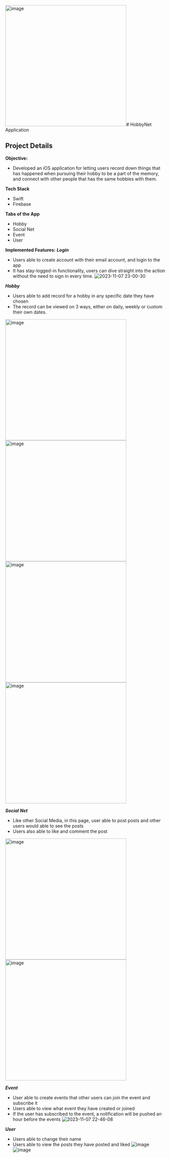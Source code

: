 <img width="380" alt="image" src="https://github.com/WCYSelina/Hobby_Net/assets/95896839/5d8b9aca-56a2-4bd7-9d39-781addd0337b"># HobbyNet Application

## Project Details

**Objective:**

- Developed an iOS application for letting users record down things that has happened when pursuing their hobby to be a part of the memory, and connect with other people that has the same hobbies with them.

**Tech Stack**

- Swift
- Firebase

**Tabs of the App**
- Hobby
- Social Net
- Event
- User

**Implemented Features:**
***Login***
- Users able to create account with their email account, and login to the app
- It has stay-logged-in functionality, users can dive straight into the action without the need to sign in every time.
![2023-11-07 23-00-30](https://github.com/WCYSelina/Hobby_Net/assets/95896839/b60f5f33-8696-4a4f-9263-58a9304fa4d0)

***Hobby***
- Users able to add record for a hobby in any specific date they have chosen
- The record can be viewed on 3 ways, either on daily, weekly or custom their own dates.

<img width="380" alt="image" src="https://github.com/WCYSelina/Hobby_Net/assets/95896839/8b734177-fec1-4c0d-9aad-b4920b995193">
<img width="380" alt="image" src="https://github.com/WCYSelina/Hobby_Net/assets/95896839/308c4893-5530-4be9-841b-36a10d7b7736">
<img width="380" alt="image" src="https://github.com/WCYSelina/Hobby_Net/assets/95896839/f6570b61-f806-4f1a-9a4d-e361de038ab7">
<img width="380" alt="image" src="https://github.com/WCYSelina/Hobby_Net/assets/95896839/58a81e54-48c5-40ee-acb6-29879cf46a4e">

***Social Net***
- Like other Social Media, in this page, user able to post posts and other users would able to see the posts
- Users also able to like and comment the post
<img width="380" alt="image" src="https://github.com/WCYSelina/Hobby_Net/assets/95896839/c4c9b55d-e104-4b1f-b6e5-73e7657db059">
<img width="380" alt="image" src="https://github.com/WCYSelina/Hobby_Net/assets/95896839/7c7b95f0-0dfb-4587-8d43-4b8bed34000a">

***Event***
- User able to create events that other users can join the event and subscribe it
- Users able to view what event they have created or joined
- If the user has subscribed to the event, a notification will be pushed an hour before the events
![2023-11-07 22-46-08](https://github.com/WCYSelina/Hobby_Net/assets/95896839/b0fde946-95cf-43e6-83dc-0068b1ab5eb6)

***User***
- Users able to change their name
- Users able to view the posts they have posted and liked
![image](https://github.com/WCYSelina/Hobby_Net/assets/95896839/b29ca95e-1e6d-479d-b6f3-84b6cb1fc84b)
![image](https://github.com/WCYSelina/Hobby_Net/assets/95896839/2b1ea5fb-8f3a-4624-809b-bb6454fdf4ee)








